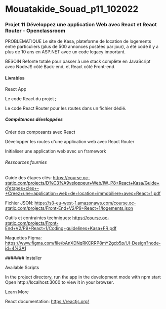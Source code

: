 # Mouatakide_Souad_p11_102022

### Projet 11 Développez une application Web avec React et React Router - Openclassroom

PROBLEMATIQUE Le site de Kasa, plateforme de location de logements entre particuliers (plus de 500 annonces postées par jour), a été codé il y a plus de 10 ans en ASP.NET avec un code legacy important.

BESOIN Refonte totale pour passer à une stack complète en JavaScript avec NodeJS côté Back-end, et React côté Front-end.

#### Livrables

React App

Le code React du projet ;

Le code React Router pour les routes dans un fichier dédié.

##### Compétences développées

Créer des composants avec React

Développer les routes d'une application web avec React Router

Initialiser une application web avec un framework

###### Ressources fournies

Guide des étapes clés: https://course.oc-static.com/projects/D%C3%A9veloppeur+Web/IW_P8+React+Kasa/Guide+d'etapes+cles+-+Creez+une+application+web+de+location+immobiliere+avec+React+1.pdf

Fichier JSON: https://s3-eu-west-1.amazonaws.com/course.oc-static.com/projects/Front-End+V2/P9+React+1/logements.json

Outils et contraintes techniques: https://course.oc-static.com/projects/Front-End+V2/P9+React+1/Coding+guidelines+Kasa+FR.pdf

Maquettes Figma: https://www.figma.com/file/bAnXDNqRKCRRP8mY2gcb5p/UI-Design?node-id=4%3A1

####### Installer

Available Scripts

In the project directory, run the app in the development mode with npm start
Open http://localhost:3000 to view it in your browser.

Learn More

React documentation: https://reactjs.org/
